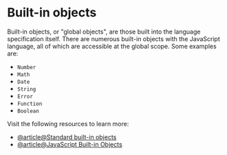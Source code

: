 # Built-in objects

Built-in objects, or "global objects", are those built into the language specification itself. There are numerous built-in objects with the JavaScript language, all of which are accessible at the global scope. Some examples are:

- `Number`
- `Math`
- `Date`
- `String`
- `Error`
- `Function`
- `Boolean`

Visit the following resources to learn more:

- [@article@Standard built-in objects](https://developer.mozilla.org/en-US/docs/Web/JavaScript/Reference/Global_Objects)
- [@article@JavaScript Built-in Objects](https://www.tutorialride.com/javascript/javascript-built-in-objects.htm)
